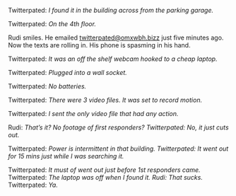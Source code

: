 Twitterpated: _I found it in the building across from the parking garage._

Twitterpated: _On the 4th floor._

Rudi smiles. He emailed twitterpated@omxwbh.bizz just five minutes ago. Now the
texts are rolling in. His phone is spasming in his hand.

Twitterpated: _It was an off the shelf webcam hooked to a cheap laptop._

Twitterpated: _Plugged into a wall socket._

Twitterpated: _No batteries._

Twitterpated: _There were 3 video files. It was set to record motion._

Twitterpated: _I sent the only video file that had any action._

Rudi: _That’s it? No footage of first responders? Twitterpated: No, it just cuts
out._

Twitterpated: _Power is intermittent in that building. Twitterpated: It went out
for 15 mins just while I was searching it._

Twitterpated: _It must of went out just before 1st responders came._
Twitterpated: _The laptop was off when I found it. Rudi: That sucks._
Twitterpated: _Ya._
